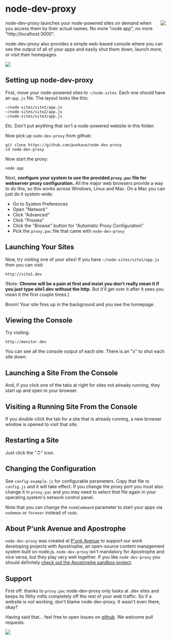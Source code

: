 # node-dev-proxy

<a href="http://apostrophenow.org/"><img src="https://raw.github.com/punkave/node-dev-proxy/master/logos/logo-box-madefor.png" align="right" /></a>

node-dev-proxy launches your node-powered sites on demand when you access them by their actual names. No more "node app", no more "http://localhost:3000".

node-dev-proxy also provides a simple web-based console where you can see the output of all of your apps and easily shut them down, launch more, or visit their homepages.

<img src="https://raw.github.com/punkave/node-dev-proxy/master/screenshot1.png" />

## Setting up node-dev-proxy

First, move your node-powered sites to `~/node-sites`. Each one should have an `app.js` file. The layout looks like this:

    ~/node-sites/site1/app.js
    ~/node-sites/site2/app.js
    ~/node-sites/site3/app.js

Etc. Don't put anything that isn't a node-powered website in this folder.

Now pick up `node-dev-proxy` from github:

    git clone https://github.com/punkave/node-dev-proxy
    cd node-dev-proxy

Now start the proxy:

    node app

Next, **configure your system to use the provided `proxy.pac` file for webserver proxy configuration.** All the major web browsers provide a way to do this, so this works across Windows, Linux and Mac. On a Mac you can just do it system-wide:

* Go to System Preferences
* Open "Network"
* Click "Advanced"
* Click "Proxies"
* Click the "Browse" button for "Automatic Proxy Configuration"
* Pick the `proxy.pac` file that came with `node-dev-proxy`

## Launching Your Sites

Now, try visiting one of your sites! If you have `~/node-sites/site1/app.js` then you can visit:

    http://site1.dev

(Note: **Chrome will be a pain at first and insist you don't really mean it if you just type site1.dev without the http.** But it'll get over it after it sees you mean it the first couple times.)

Boom! Your site fires up in the background and you see the homepage.

## Viewing the Console

Try visiting:

    http://monitor.dev

You can see all the console output of each site. There is an "x" to shut each site down.

## Launching a Site From the Console

  And, if you click one of the tabs at right for sites not already running, they start up and open in your browser.

## Visiting a Running Site From the Console

 If you double-click the tab for a site that is already running, a new browser window is opened to visit that site.

## Restarting a Site

Just click the "↺" icon.

## Changing the Configuration

See `config-example.js` for configurable parameters. Copy that file to `config.js` and it will take effect. If you change the proxy port you must also change it in `proxy.pac` and you may need to select that file again in your operating system's network control panel.

Note that you can change the `nodeCommand` parameter to start your apps via `nodemon` or `forever` instead of `node`.

## About P'unk Avenue and Apostrophe

`node-dev-proxy` was created at [P'unk Avenue](http://punkave.com) to support our work developing projects with Apostrophe, an open-source content management system built on node.js. `node-dev-proxy` isn't mandatory for Apostrophe and vice versa, but they play very well together. If you like `node-dev-proxy` you should definitely [check out the Apostrophe sandbox project](http://github.com/punkave/apostrophe-sandbox).

## Support

First off: thanks to `proxy.pac` node-dev-proxy only looks at .dev sites and keeps its filthy mitts completely off the rest of your web traffic. So if a website is not working, don't blame node-dev-proxy. It wasn't even there, okay?

Having said that... feel free to open issues on [github](http://github.com/punkave/node-dev-proxy). We welcome pull requests.

<a href="http://punkave.com/"><img src="https://raw.github.com/punkave/node-dev-proxy/master/logos/logo-box-builtby.png" /></a>




